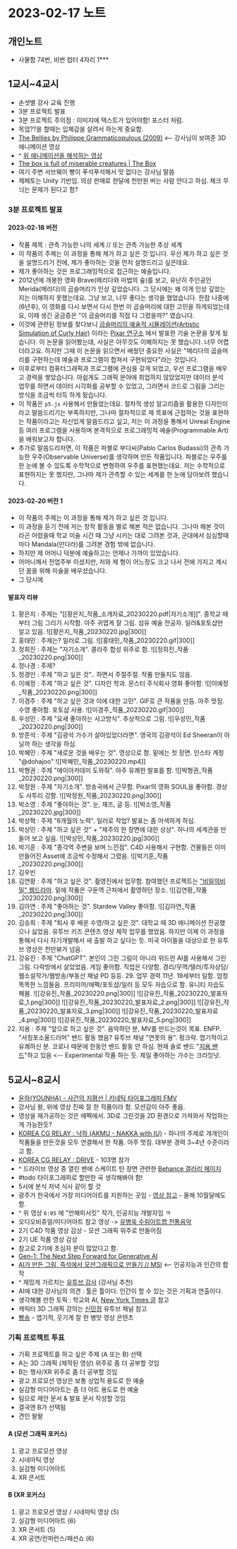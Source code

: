 # 2023-02-17 노트

## 개인노트
- 사물함 74번, 비번 컴터 4자리 1***

## 1교시~4교시
- 손샛별 강사 교육 진행
- 3분 프로젝트 발표
- 3분 프로젝트 주의점 : 이미지에 텍스트가 있어야함! 포스터 처럼.
- 목업??을 할때는 입체감을 살려서 하는게 중요함.
- [The Bellies by Philippe Grammaticopulous (2009)](https://youtu.be/jN9cu23YqcY) <-- 강사님이 보여준 3D 애니메이션 영상
- ^ [위 애니메이션을 해석하는 영상](https://youtu.be/mvEWxzWg0f0)
- [The box is full of miserable creatures | The Box](https://youtu.be/gNVqRC4mcSI)
- 여기 주변 서브웨이 빵이 푸석푸석해서 맛 없다는 강사님 말씀
- 제페토는 Unity 기반임. 의상 판매로 한달에 천만원 버는 사람 안다고 하심. 체크 무늬는 문제가 된다고 함?

### 3분 프로젝트 발표
#### 2023-02-18 버전
- 작품 제목 : 관측 가능한 나의 세계 // 또는 관측 가능한 추상 세계
- 이 작품의 주제는 이 과정을 통해 제가 하고 싶은 것 입니다. 우선 제가 하고 싶은 것을 설명드리기 전에, 제가 좋아하는 것을 먼저 설명드리고 싶은데요.
- 제가 좋아하는 것은 프로그래밍적으로 접근하는 예술입니다.
- 2012년에 개봉한 영화 Brave(메리다와 마법의 숲)를 보고, 유난히 주인공인 Merida(메리다)의 곱슬머리가 인상 깊었습니다. 그 당시에는 왜 이게 인상 깊었는지는 이해하지 못했는데요. 그냥 보고, 너무 좋다는 생각을 했었습니다. 한참 나중에(6년후), 이 영화를 다시 보면서 다시 한번 이 곱슬머리에 대한 고민을 하게되었는데요, 이때 생긴 궁금증은 "이 곱슬머리를 직접 다 그렸을까?" 였습니다.
- 이것에 관련된 정보를 찾다보니 [곱슬머리의 예술적 시뮬레이션(Artistic Simulation of Curly Hair)](https://graphics.pixar.com/library/CurlyHairA/paper.pdf) 이라는 [Pixar 연구소](https://graphics.pixar.com/library/) 에서 발표한 기술 논문을 찾게 됬습니다. 이 논문을 읽어봤는데, 사실은 아무것도 이해하지는 못 했습니다. 너무 어렵더라고요. 하지만 그때 이 논문을 읽으면서 배웠던 중요한 사실은 "메리다의 곱슬머리를 구현하는데 예술과 프로그램이 합쳐서 구현되었다"라는 것입니다.
- 이후로부터 컴퓨터그래픽과 프로그램에 관심을 갖게 되었고, 우선 프로그램을 배우고 경력을 쌓았습니다. 아쉽게도 그래픽 분야에 취업하지 않았었지만 데이터 분석 업무를 하면서 데이터 시각화를 공부할 수 있었고, 그러면서 코드로 그림을 그리는 방식을 조금씩 터득 하게 됬습니다.
- 이 작품은 `p5.js` 사용해서 만들었는데요. 절차적 생성 알고리즘을 활용한 디자인이라고 말씀드리기는 부족하지만, 그나마 절차적으로 제 목표에 근접하는 것을 표현하는 작품이라고는 자신있게 말씀드리고 싶고, 저는 이 과정을 통해서 Unreal Engine 등 여러 프로그램을 사용하며 본격적으로 프로그래밍적 예술(Programmable Art)을 배워보고자 합니다.
- 추가로 말씀드리자면, 이 작품은 파블로 부다씨(Pablo Carlos Budassi)의 관측 가능한 우주(Observable Universe)를 생각하며 만든 작품입니다. 파블로는 우주를 한 눈에 볼 수 있도록 수학적으로 변형하여 우주를 표현했는데요. 저는 수학적으로 표현하지는 못 했지만, 그나마 제가 관측할 수 있는 세계를 한 눈에 담아보려 했습니다.

#### 2023-02-20 버전 1
- 이 작품의 주제는 이 과정을 통해 제가 하고 싶은 것 입니다.
- 이 과정을 듣기 전에 저는 창작 활동을 별로 해본 적은 없습니다. 그나마 해본 것이라곤 어렸을때 학교 미술 시간 때 그냥 시키는 대로 그려본 것과, 군대에서 심심할때마다 Mandala(만다라)를 그려본 경험 밖에 없습니다.
- 하지만 제 어머니 덕분에 예술하고는 언제나 가까이 있었습니다.
- 어머니께서 전업주부 이셨지만, 저와 제 형이 어느정도 크고 나서 전에 가지고 계시던 꿈을 위해 미술을 배우셨습니다.
- 그 당시에 

#### 발표자 리뷰
1. 황은지 : 주제는 "[[황은지_작품_소개자료_20230220.pdf|자기소개]]". 중학교 때부터 그림 그리기 시작함. 아주 귀엽게 잘 그림. 섬유 예술 전공자. 일러&포토샵만 알고 있음.
   ![[황은지_작품_20230220.jpg|300]]
2. 홍태민 : 주제는? 일러로 그림.
   ![[홍태민_작품_20230220.gif|300]]
3. 정희진 : 주제는 "자기소개". 콜라주 합성 위주로 함.
   ![[정희진_작품_20230220.png|300]]
4. 정나경 : 주제?
5. 정경인 : 주제 "하고 싶은 것".. 하면서 주절주절. 작품 만들지도 않음.
6. 이예정 : 주제 "하고 싶은 것". 디자인 학과. 몬스터 주식회사 영화 좋아함.
   ![[이예정_작품_20230220.png|300]]
7. 이경주 : 주제 "하고 싶은 것과 이에 대한 고민". GIF로 큰 작품을 만듬. 아주 멋짐. 수영 좋아함. 포토샵 사용.
   ![[이경주_작품_20230220.gif|300]]
8. 우성민 : 주제 "요새 좋아하는 사고방식". 추상적으로 그림.
   ![[우성민_작품_20230220.png|300]]
9. 방준석 : 주제 "김광석 가수가 살아있었더라면". 영국의 김광석이 Ed Sheeran이 아닐까 하는 생각을 하심.
10. 박혜민 : 주제 "새로운 것을 배우는 것". 영상으로 함. 밑에는 첫 장면. 인스타 계정 "@dohajoo"
    ![[박혜민_작품_20230220.mp4]]
11. 박형권 : 주제 "에이아카데미 도와줘". 아주 유쾌한 발표를 함.
    ![[박형권_작품_20230220.png|300]]
12. 박정원 : 주제 "자기소개". 방송국에서 근무함. Pixar의 영화 SOUL을 좋아함. 경상도 사투리 강함.
    ![[박정원_작품_20230220.png|300]]
13. 박소영 : 주제 "좋아하는 것". 눈, 재즈, 글 등.
    ![[박소영_작품_20230220.jpg|300]]
14. 박상혁 : 주제 "6개월의 노력". 일러로 작업? 발표는 좀 어색하게 하심.
15. 박상민 : 주제 "하고 싶은 것" + "제주의 한 장면에 대한 상상". 하나의 세계관을 만들어 보고 싶음.
    ![[박상민_작품_20230220.jpg|300]]
16. 박기훈 : 주제 "종각역 주변을 보며 느낀점". C4D 사용해서 구현함. 건물들은 이미 만들어진 Asset에 조금씩 수정해서 그렸음.
    ![[박기훈_작품_20230220.png|300]]
17. 김우빈
18. 김연황 : 주제 "하고 싶은 것". 촬영진에서 업무함. 참여했던 프로젝트는 ["비밀의비밀" 웹드라마](https://youtu.be/oeuv67CZcBw). 밑에 작품은 구둔역 근처에서 촬영하던 장소.
    ![[김연황_작품_20230220.png|300]]
19. 김아연 : 주제 "좋아하는 것". Stardew Valley 좋아함.
    ![[김아연_작품_20230220.png|300]]
20. 김승희 : 주제 "퇴사 후 배운 수영/하고 싶은 것". 대학교 때 3D 애니메이션 전공했으나 싫었음. 유투브 키즈 콘텐츠 영상 제작 업무를 했었음. 하지만 이제 이 과정을 통해서 다시 자기개발해서 새 출발 하고 싶다는 듯. 미국 아이들을 대상으로 한 유투브 영상은 천만뷰가 넘음.
21. 강유진 : 주제 "ChatGPT". 본인이 그린 그림이 아니라 위드런 AI를 사용해서 그린 그림. 다락방에서 살았었음. 게임 좋아함. 직업은 다양함. 경리/무역/텔러/투자상담/웹소설작가/웹방송/부동산 채널 PD 등등. 29. 업무 경력 11년. 19세부터 일함. 엄청 똑똑한 느낌들음. 프리미어/에펙/포토샵/일러 등 모두 자습으로 함. 유니티 자습도 해봄.
    ![[강유진_작품_20230220.png|300]]
    ![[강유진_작품_20230220_발표자료_1.png|300]]
    ![[강유진_작품_20230220_발표자료_2.png|300]]
    ![[강유진_작품_20230220_발표자료_3.png|300]]
    ![[강유진_작품_20230220_발표자료_4.png|300]]
    ![[강유진_작품_20230220_발표자료_5.png|300]]
22. 지용 : 주제 "앞으로 하고 싶은 것". 음악하던 분, MV를 만드는것이 목표. ENFP. "서칭포소울드러머" 밴드 활동 했음? 유투브 채널 "연못의 용". 펑크락. 엽기적이고 유쾌하신 분. 코로나 때문에 한동안 밴드 활동 안 하심. 현재 솔로 밴드 "[지용 밴드](https://youtu.be/nVZhyyRZSZw)"하고 있음 <-- Experimental 작품 하는 듯. 제일 좋아하는 가수는 크라잉넛.

## 5교시~8교시
- [윤하(YOUNHA) - 사건의 지평선 | 키네틱 타이포그래피 FMV](https://youtu.be/nschFfLFCdo)
- 강사님 왈, 위에 영상 진짜 잘 한 작품이라 함. 모션감이 아주 좋음.
- 영상을 재가공하는 것은 에펙에서. 3D로 그린것을 2D 환경으로 가져와서 작업하는게 가능한듯?
- [KOREA CG RELAY : 낙하 (AKMU - NAKKA with IU)](https://youtu.be/7UzpAJ2C8ng) - 하나의 주제로 개개인이 작품들을 만든것을 모두 연결해서 한 작품. 아주 멋짐. 대부분 경력 3~4년 수준이라고 함.
- [KOREA CG RELAY : DRIVE](https://youtu.be/esDKfONKyc8) - 103명 참가
- ^ 드라이브 영상 중 열린 밴에 스케이트 탄 장면 관련한 [Behance 갤러리 페이지](https://www.behance.net/gallery/141088889/Korea-CG-Relay-)
- #todo 타이포그래피로 할만한 곡 생각해봐야 함!
- 5시에 분식 저녁 식사 같이 할 것
- 광주가 한국에서 가장 미디어아트를 지원하는 곳임 - [영상 참고](https://youtu.be/VyxDNLyAnkM) - 올해 10월달에도 함.
- ^ 위 영상 `6:05` 에 "언해피서킷" 작가, 인공지능 개발자임 ㅋ
- 오디오비쥬얼/미디어아트 참고 영상 -> [유병욱 수림아트랩 전통음악](https://youtu.be/Y0_2bEYw4IQ)
- 2기 C4D 작품 영상 감상 - 모션 그래픽 위주로 만들어짐
- 2기 UE 작품 영상 감상
- 참고로 2기에 초심자 분이 많았다고 함.
- [Gen-1: The Next Step Forward for Generative AI](https://youtu.be/fTqgWkHiN0k)
- [AI가 만든 그림, 즉석에서 모션그래픽으로 만들기 // MSI](https://youtu.be/3J7BREJI9jQ) <-- 인공지능과 인간의 합작
- ^ 재밌게 가르치는 [유투브 강사](https://www.youtube.com/@JohnKOBADesign) (강사님 추천)
- AI에 대한 강사님의 의견 : 툴은 툴이다. 인간이 할 수 있는 것은 기획과 연출이다.
- 생각해볼 만한 토픽 : 학교와 AI, [New York Times 글](https://www.nytimes.com/2023/01/12/technology/chatgpt-schools-teachers.html) 참고
- 캐릭터 3D 그래픽 강의는 [신민정](https://www.youtube.com/@tlsalswjdd) 유투브 채널 참고
- [빵송](https://www.youtube.com/@bbangsong) - 엽기적, 웃기게 잘 한 병맛 영상 콘텐츠


### 기획 프로젝트 투표
- 기획 프로젝트를 하고 싶은 주제 (A 또는 B) 선택
- A는 3D 그래픽 (제작된 영상) 위주로 좀 더 공부할 것임
- B는 행사/XR 위주로 좀 더 공부할 것임
- 광고 프로모션 영상은 보통 상업적 용도로 한 예술
- 실감형 미디어아트는 좀 더 아트 용도로 한 예술
- 팀으로 제안 문서 & 발표 문서 작성할 것임
- 결국엔 B가 선택됨
- 견인 왈왈

#### A (모션 그래픽 포커스)
1. 광고 프로모션 영상
2. 시네마틱 영상
3. 실감형 미디어아트
4. XR 콘서트

#### B (XR 포커스)
1. 광고 프로모션 영상 / 시네마틱 영상 (5)
2. 실감형 미디어아트 (6)
3. XR 콘서트 (5)
4. XR 공연/컨퍼런스/패션쇼 (6)